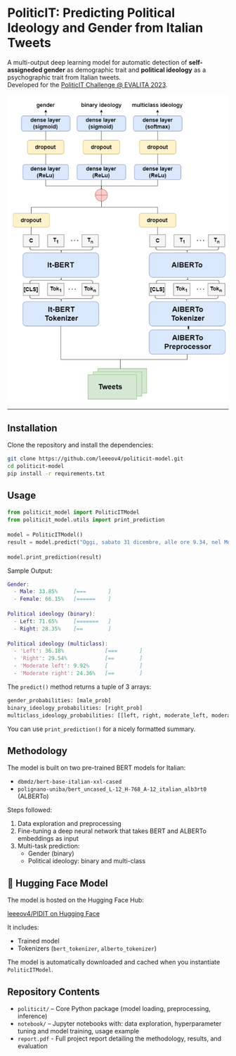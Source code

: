 # PoliticIT: Predicting Political Ideology and Gender from Italian Tweets

A multi-output deep learning model for automatic detection of **self-assigneded gender** as demographic trait and **political ideology** as a psychographic trait from Italian tweets.  
Developed for the [PoliticIT Challenge @ EVALITA 2023](https://evalita.it/campaigns/evalita-2023/tasks/politicit).


![Model Architecture](img/architecture.png)

---

## Installation

Clone the repository and install the dependencies:

```bash
git clone https://github.com/leeeov4/politicit-model.git
cd politicit-model
pip install -r requirements.txt
```


## Usage

```python
from politicit_model import PoliticITModel
from politicit_model.utils import print_prediction

model = PoliticITModel()
result = model.predict("Oggi, sabato 31 dicembre, alle ore 9.34, nel Monastero Mater Ecclesiae in Vaticano, il Signore ha chiamato a Sé il Santo Padre Emerito Benedetto XVI.")

model.print_prediction(result)
```

Sample Output:

```matlab
Gender:
  - Male: 33.85%     [===       ]
  - Female: 66.15%   [======    ]

Political ideology (binary):
  - Left: 71.65%     [=======   ]
  - Right: 28.35%    [==        ]

Political ideology (multiclass):
  - 'Left': 36.18%             [===       ]
  - 'Right': 29.54%            [==        ]
  - 'Moderate left': 9.92%     [          ]
  - 'Moderate right': 24.36%   [==        ]
```

The `predict()` method returns a tuple of 3 arrays:
```python
gender_probabilities: [male_prob]
binary_ideology_probabilities: [right_prob]
multiclass_ideology_probabilities: [[left, right, moderate_left, moderate_right]]
```
You can use `print_prediction()` for a nicely formatted summary.

## Methodology

The model is built on two pre-trained BERT models for Italian:


- `dbmdz/bert-base-italian-xxl-cased`
- `polignano-uniba/bert_uncased_L-12_H-768_A-12_italian_alb3rt0` (ALBERTo)

Steps followed:
1) Data exploration and preprocessing
2) Fine-tuning a deep neural network that takes BERT and ALBERTo embeddings as input
3) Multi-task prediction:
    - Gender (binary)
    - Political ideology: binary and multi-class


## 🤗 Hugging Face Model
The model is hosted on the Hugging Face Hub:

[leeeov4/PIDIT on Hugging Face](https://huggingface.co/leeeov4/PIDIT)

It includes:
- Trained model
- Tokenizers (`bert_tokenizer`, `alberto_tokenizer`)

The model is automatically downloaded and cached when you instantiate `PoliticITModel`.

## Repository Contents
- `politicit/` – Core Python package (model loading, preprocessing, inference)
- `notebook/` – Jupyter notebooks with: data exploration, hyperparameter tuning and model training, usage example
- `report.pdf` - Full project report detailing the methodology, results, and evaluation